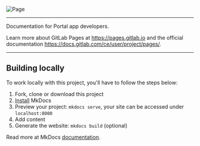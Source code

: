![Page](https://ptl-public.gitlab.io/developer_documentation/)

---

Documentation for Portal app developers.

Learn more about GitLab Pages at https://pages.gitlab.io and the official
documentation https://docs.gitlab.com/ce/user/project/pages/.

---

## Building locally

To work locally with this project, you'll have to follow the steps below:

1. Fork, clone or download this project
1. [Install][] MkDocs
1. Preview your project: `mkdocs serve`,
   your site can be accessed under `localhost:8000`
1. Add content
1. Generate the website: `mkdocs build` (optional)

Read more at MkDocs [documentation][].

[install]: http://www.mkdocs.org/#installation
[documentation]: http://www.mkdocs.org
